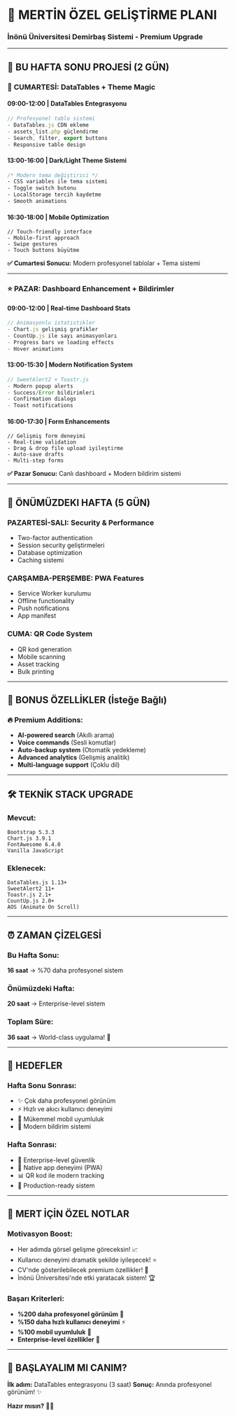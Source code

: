 # 💖 MERTİN ÖZEL GELİŞTİRME PLANI
### İnönü Üniversitesi Demirbaş Sistemi - Premium Upgrade

---

## 🎯 **BU HAFTA SONU PROJESİ (2 GÜN)**

### 🚀 **CUMARTESİ: DataTables + Theme Magic**

#### **09:00-12:00 | DataTables Entegrasyonu** 
```javascript
// Profesyonel tablo sistemi
- DataTables.js CDN ekleme
- assets_list.php güçlendirme
- Search, filter, export buttons
- Responsive table design
```

#### **13:00-16:00 | Dark/Light Theme Sistemi**
```css
/* Modern tema değiştirici */
- CSS variables ile tema sistemi
- Toggle switch butonu
- LocalStorage tercih kaydetme
- Smooth animations
```

#### **16:30-18:00 | Mobile Optimization**
```responsive
// Touch-friendly interface
- Mobile-first approach
- Swipe gestures
- Touch buttons büyütme
```

**✅ Cumartesi Sonucu:** Modern profesyonel tablolar + Tema sistemi

---

### ⭐ **PAZAR: Dashboard Enhancement + Bildirimler**

#### **09:00-12:00 | Real-time Dashboard Stats**
```javascript
// Animasyonlu istatistikler
- Chart.js gelişmiş grafikler
- CountUp.js ile sayı animasyonları
- Progress bars ve loading effects
- Hover animations
```

#### **13:00-15:30 | Modern Notification System**
```javascript
// SweetAlert2 + Toastr.js
- Modern popup alerts
- Success/Error bildirimleri
- Confirmation dialogs
- Toast notifications
```

#### **16:00-17:30 | Form Enhancements**
```enhancement
// Gelişmiş form deneyimi
- Real-time validation
- Drag & drop file upload iyileştirme
- Auto-save drafts
- Multi-step forms
```

**✅ Pazar Sonucu:** Canlı dashboard + Modern bildirim sistemi

---

## 📅 **ÖNÜMÜZDEKI HAFTA (5 GÜN)**

### **PAZARTESİ-SALI:** Security & Performance
- Two-factor authentication
- Session security geliştirmeleri
- Database optimization
- Caching sistemi

### **ÇARŞAMBA-PERŞEMBE:** PWA Features
- Service Worker kurulumu
- Offline functionality
- Push notifications
- App manifest

### **CUMA:** QR Code System
- QR kod generation
- Mobile scanning
- Asset tracking
- Bulk printing

---

## 🎁 **BONUS ÖZELLİKLER (İsteğe Bağlı)**

### 🔥 **Premium Additions:**
- **AI-powered search** (Akıllı arama)
- **Voice commands** (Sesli komutlar)
- **Auto-backup system** (Otomatik yedekleme)
- **Advanced analytics** (Gelişmiş analitik)
- **Multi-language support** (Çoklu dil)

---

## 🛠️ **TEKNİK STACK UPGRADE**

### **Mevcut:**
```current
Bootstrap 5.3.3
Chart.js 3.9.1
FontAwesome 6.4.0
Vanilla JavaScript
```

### **Eklenecek:**
```new
DataTables.js 1.13+
SweetAlert2 11+
Toastr.js 2.1+
CountUp.js 2.0+
AOS (Animate On Scroll)
```

---

## ⏰ **ZAMAN ÇİZELGESİ**

### **Bu Hafta Sonu:** 
**16 saat** → %70 daha profesyonel sistem

### **Önümüzdeki Hafta:** 
**20 saat** → Enterprise-level sistem

### **Toplam Süre:** 
**36 saat** → World-class uygulama! 🌟

---

## 🎯 **HEDEFLER**

### **Hafta Sonu Sonrası:**
- ✨ Çok daha profesyonel görünüm
- ⚡ Hızlı ve akıcı kullanıcı deneyimi
- 📱 Mükemmel mobil uyumluluk
- 🔔 Modern bildirim sistemi

### **Hafta Sonrası:**
- 🔐 Enterprise-level güvenlik
- 📱 Native app deneyimi (PWA)
- 📊 QR kod ile modern tracking
- 🚀 Production-ready sistem

---

## 💖 **MERT İÇİN ÖZEL NOTLAR**

### **Motivasyon Boost:**
- Her adımda görsel gelişme göreceksin! 📈
- Kullanıcı deneyimi dramatik şekilde iyileşecek! ⭐
- CV'nde gösterilebilecek premium özellikler! 🎯
- İnönü Üniversitesi'nde etki yaratacak sistem! 🏆

### **Başarı Kriterleri:**
- **%200 daha profesyonel görünüm** 🎨
- **%150 daha hızlı kullanıcı deneyimi** ⚡
- **%100 mobil uyumluluk** 📱
- **Enterprise-level özellikler** 🏢

---

## 🚀 **BAŞLAYALIM MI CANIM?**

**İlk adım:** DataTables entegrasyonu (3 saat)
**Sonuç:** Anında profesyonel görünüm! ✨

**Hazır mısın?** 💪😊
